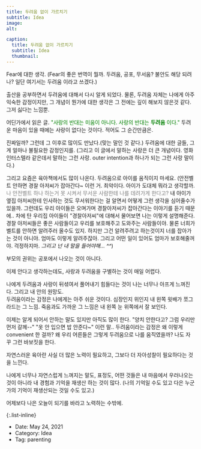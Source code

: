 ```yaml
---
title: 두려움 없이 가르치기
subtitle: Idea
image: 
alt: 

caption:
  title: 두려움 없이 가르치기
  subtitle: Idea
  thumbnail: 
---
```


Fear에 대한 생각. (Fear의 좋은 번역이 뭘까. 두려움, 공포, 무서움? 불안도 해당 되려나? 일단 여기서는 두려움 이라고 쓰겠다.) <br>

출산을 공부하면서 두려움에 대해서 다시 알게 되었다. 물론, 두려움 자체는 나에게 아주 익숙한 감정이지만, 그 개념이 뭔가에 대한 생각은 그 전에는 깊이 해보지 않은것 같다. 그저 싫다는 느낌뿐. <br>

어딘가에서 읽은 글. <span style="color:green"> "사랑의 반대는 미움이 아니다. 사랑의 반대는 **두려움** 이다." </span> 두려운 마음이 있을 때에는 사랑이 없다는 것이다. 적어도 그 순간만큼은. <br>

진짜일까? 그런데 그 이후로 많이도 만났다.(맞는 말인 것 같다.) 두려움에 대한 글들, 그게 얼마나 불필요한 감정인지를. (그리고 이 글에서 말하는 사랑은 더 큰 개념이다. 영화 인터스텔라 같은데서 말하는 그런 사랑. outer intention과 하나가 되는 그런 사랑 말이다.) <br>

그리고 요즘은 육아책에서도 많이 나온다. 두려움으로 아이를 움직이지 마세요. (안전벨트 안하면 경찰 아저씨가 잡아간다~ 이런 거. 최악이다. 아이가 도대체 뭐라고 생각할까. <span style="color:gray"> 나 안전벨트 하나 하는거 못 시켜서 무서운 사람한테 나를 데려가게 한다고? </span> 내 아이가 옆집 아저씨한테 인사하는 것도 무서워한다는 걸 알면서 어떻게 그런 생각을 심어줄수가 있을까. 
그런데도 우리 아이들은 오며가며 경찰아저씨가 잡아간다는 이야기를 듣기 때문에.. 차에 탄 우리집 아이들이 "경찰아저씨"에 대해서 물어보면 나는 이렇게 설명해준다. 경찰 아저씨들은 좋은 사람들이고 우리를 보호해주고 도와주는 사람들이야. 물론 너희가 벨트를 안하면 알려주러 올수도 있지. 하지만 그건 알려주려고 하는것이지 너를 잡아가는 것이 아니야. 엄마도 이렇게 알려주잖아. 그리고 어떤 일이 있어도 엄마가 보호해줄꺼야. 걱정하지마. *그리고 넌 내 말을 들어야해... ^^*)<br>

부모의 권위는 공포에서 나오는 것이 아니다. <br>

이제 안다고 생각하는데도, 사랑과 두려움을 구별하는 것이 매일 어렵다. <br>

나에게 두려움과 사랑이 뒤셖여서 풀어내기 힘들다는 것이 나는 너무나 아프게 느껴진다. 그리고 내 안의 원망도. <br>
두려움이라는 감정은 나에게는 아주 쉬운 것이다. 심장인지 위인지 내 왼쪽 윗배가 쪼그라드는 그 느낌. 죽음과도 가까운 그 느낌은 내 왼쪽 눈 위쪽에서 잘 보인다.<br>

이제는 알게 되어서 안하는 말도 있지만 아직도 많이 한다. "양치 안한다고? 그럼 우리만 먼저 갈께--" "옷 안 입으면 밥 안준다~" 이런 말.. 두려움이라는 감정은 왜 이렇게 convenient 한 걸까? 왜 우리 어른들은 그렇게 두려움으로 나를 움직였을까? 나도 자꾸 그런 바보짓을 한다. <br>

자연스러운 육아란 사실 더 많은 노력이 필요하고, 그보다 더 자아성찰이 필요하다는 것을 느낀다. <br>

나에게 너무나 자연스럽게 느껴지는 말도, 표정도, 어떤 것들은 내 마음에서 우러나오는 것이 아니라 내 경험과 기억을 재생산 하는 것이 많다. (나의 기억일 수도 있고 다은 누군가의 기억이 재생산되는 것일 수도 있고.)  <br>

어제보다 나은 오늘이 되기를 바라고 노력하는 수밖에. 



<span style="color:green"> </span>
<span style="font-family:Papyrus"></span>



{:.list-inline}
- Date: May 24, 2021
- Category: Idea
- Tag: parenting

